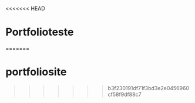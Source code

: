 <<<<<<< HEAD
# Portfolioteste
=======
# portfoliosite
>>>>>>> b3f230191df71f3bd3e2e0456960cf58f9df88c7
